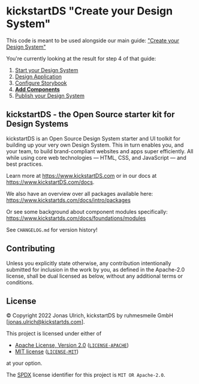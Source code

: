# kickstartDS "Create your Design System"

This code is meant to be used alongside our main guide: ["Create your Design System"](https://www.kickstartds.com/docs/guides/create/)

You're currently looking at the result for step 4 of that guide:

1. [Start your Design System](https://www.kickstartds.com/docs/guides/create/start)
2. [Design Application](https://www.kickstartds.com/docs/guides/create/design)
3. [Configure Storybook](https://www.kickstartds.com/docs/guides/create/storybook)
4. [**Add Components**](https://www.kickstartds.com/docs/guides/create/components)
5. [Publish your Design System](https://www.kickstartds.com/docs/guides/create/publish)

## kickstartDS - the Open Source starter kit for Design Systems

kickstartDS is an Open Source Design System starter and UI toolkit for building up your very own Design System. This in turn enables you, and your team, to build brand-compliant websites and apps super efficiently. All while using core web technologies — HTML, CSS, and JavaScript — and best practices.

Learn more at https://www.kickstartDS.com or in our docs at https://www.kickstartDS.com/docs.

We also have an overview over all packages available here:<br/>
https://www.kickstartds.com/docs/intro/packages

Or see some background about component modules specifically:<br/>
https://www.kickstartds.com/docs/foundations/modules

See `CHANGELOG.md` for version history!

## Contributing

Unless you explicitly state otherwise, any contribution intentionally submitted
for inclusion in the work by you, as defined in the Apache-2.0 license, shall be
dual licensed as below, without any additional terms or conditions.

## License

&copy; Copyright 2022 Jonas Ulrich, kickstartDS by ruhmesmeile GmbH [jonas.ulrich@kickstartds.com].

This project is licensed under either of

- [Apache License, Version 2.0](https://www.apache.org/licenses/LICENSE-2.0) ([`LICENSE-APACHE`](LICENSE-APACHE))
- [MIT license](https://opensource.org/licenses/MIT) ([`LICENSE-MIT`](LICENSE-MIT))

at your option.

The [SPDX](https://spdx.dev) license identifier for this project is `MIT OR Apache-2.0`.
